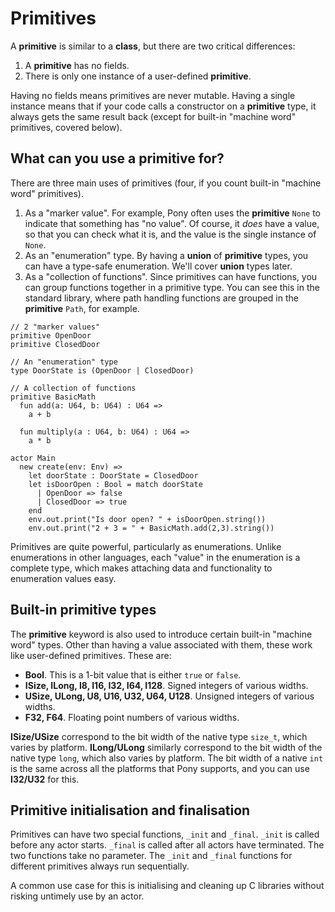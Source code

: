 # Primitives

A __primitive__ is similar to a __class__, but there are two critical differences:

1. A __primitive__ has no fields.
2. There is only one instance of a user-defined __primitive__.

Having no fields means primitives are never mutable. Having a single instance means that if your code calls a constructor on a __primitive__ type, it always gets the same result back (except for built-in "machine word" primitives, covered below).

## What can you use a __primitive__ for?

There are three main uses of primitives (four, if you count built-in "machine word" primitives).

1. As a "marker value". For example, Pony often uses the __primitive__ `None` to indicate that something has "no value". Of course, it _does_ have a value, so that you can check what it is, and the value is the single instance of `None`.
2. As an "enumeration" type. By having a __union__ of __primitive__ types, you can have a type-safe enumeration. We'll cover __union__ types later.
3. As a "collection of functions". Since primitives can have functions, you can group functions together in a primitive type. You can see this in the standard library, where path handling functions are grouped in the __primitive__ `Path`, for example.

```pony
// 2 "marker values"
primitive OpenDoor 
primitive ClosedDoor

// An "enumeration" type
type DoorState is (OpenDoor | ClosedDoor)

// A collection of functions
primitive BasicMath
  fun add(a: U64, b: U64) : U64 =>
    a + b
  
  fun multiply(a : U64, b: U64) : U64 =>
    a * b

actor Main
  new create(env: Env) =>
    let doorState : DoorState = ClosedDoor
    let isDoorOpen : Bool = match doorState
      | OpenDoor => false
      | ClosedDoor => true
    end
    env.out.print("Is door open? " + isDoorOpen.string())
    env.out.print("2 + 3 = " + BasicMath.add(2,3).string())
```

Primitives are quite powerful, particularly as enumerations. Unlike enumerations in other languages, each "value" in the enumeration is a complete type, which makes attaching data and functionality to enumeration values easy.

## Built-in primitive types

The __primitive__ keyword is also used to introduce certain built-in "machine word" types. Other than having a value associated with them, these work like user-defined primitives. These are:

* __Bool__. This is a 1-bit value that is either `true` or `false`.
* __ISize, ILong, I8, I16, I32, I64, I128__. Signed integers of various widths.
* __USize, ULong, U8, U16, U32, U64, U128__. Unsigned integers of various widths.
* __F32, F64__. Floating point numbers of various widths.

__ISize/USize__ correspond to the bit width of the native type `size_t`, which varies by platform. __ILong/ULong__ similarly correspond to the bit width of the native type `long`, which also varies by platform. The bit width of a native `int` is the same across all the platforms that Pony supports, and you can use __I32/U32__ for this.

## Primitive initialisation and finalisation

Primitives can have two special functions, `_init` and `_final`. `_init` is called before any actor starts. `_final` is called after all actors have terminated. The two functions take no parameter. The `_init` and `_final` functions for different primitives always run sequentially.

A common use case for this is initialising and cleaning up C libraries without risking untimely use by an actor.
